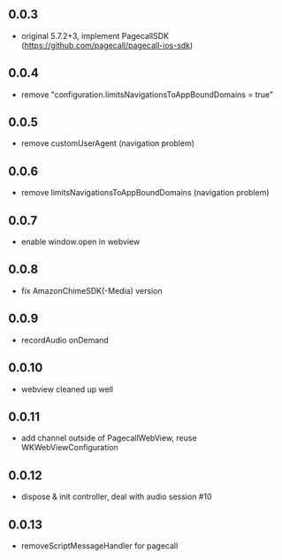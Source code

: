 ## 0.0.3

- original 5.7.2+3, implement PagecallSDK (https://github.com/pagecall/pagecall-ios-sdk)

## 0.0.4

- remove "configuration.limitsNavigationsToAppBoundDomains = true"

## 0.0.5

- remove customUserAgent (navigation problem)

## 0.0.6

- remove limitsNavigationsToAppBoundDomains (navigation problem)

## 0.0.7

- enable window.open in webview

## 0.0.8

- fix AmazonChimeSDK(-Media) version

## 0.0.9

- recordAudio onDemand


## 0.0.10

- webview cleaned up well

## 0.0.11

- add channel outside of PagecallWebView, reuse WKWebViewConfiguration

## 0.0.12

- dispose & init controller, deal with audio session #10

## 0.0.13

- removeScriptMessageHandler for pagecall